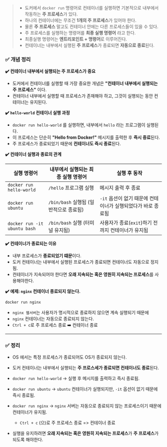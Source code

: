 
>- 도커에서 `docker run` 명령어로 컨테이너를 실행하면 기본적으로 내부에서 작동하는 **주 프로세스**가 있다.
>- 하나의 컨테이너에는 무조건 **1개의 주 프로세스**가 있어야 한다.
>- 물론 **주 프로세스** 말고도 컨테이너 안에는 다른 프로세스들이 있을 수 있다.
>- 주 프로세스를 실행하는 명령어를 **최종 실행 명령어** 라고 한다.
>- 최종실행 명령어는 **엔트리포인트 + 명령어**로 이루어진다.
>- 컨테이너는 내부에서 실행된 **주 프로세스**가 종료되면 **자동으로 종료**된다.

### ✅ 개념 정리

**✔️ 컨테이너 내부에서 실행되는 주 프로세스가 중요**

- 도커에서 컨테이너를 실행할 때 가장 중요한 개념은 **"컨테이너 내부에서 실행되는 주 프로세스"** 이다.
- 컨테이너 내부에서 실행할 때 프로세스가 존재해야 하고, 그것이 실행되는 동안 컨테이너는 유지된다.


**✔️ `hello-world` 컨테이너 실행 과정**

- `docker run hello-world` 를 실행하면, 내부에서 `hello` 라는 프로그램이 실행된다.
- 이 프로세스는 단순히 **"Hello from Docker!"** 메시지를 출력한 후 **즉시 중료**된다.
- 주 프로세스가 종료되었기 때문에 **컨테이너도 즉시 종료**된다.


**✔️ 컨테이너 실행과 종료의 관계**

| 실행 명령어                   | 내부에서 실행되는 최종 실행 명령어     | 실행 후 동작                                                  |
|------------------------------|----------------------------------------|---------------------------------------------------------------|
| `docker run hello-world`     | `/hello` 프로그램 실행                 | 메시지 출력 후 종료                                           |
| `docker run ubuntu`          | `/bin/bash` 실행됨 (일반적으로 종료됨) | `-it` 옵션이 없기 때문에 컨테이너가 실행되었다가 바로 종료됨 |
| `docker run -it ubuntu bash` | `/bin/bash` 실행 (터미널 유지됨)        | 사용자가 종료(`exit`)하기 전까지 컨테이너가 유지됨           |


**✔️ 컨테이너가 종료되는 이유**

- 내부 프로세스가 **종료되었기 떄문**이다.
- 도커 컨테이너는 내부에서 실행된 프로세스가 종료되면 컨테이너도 자동으로 정지됨.
- 컨테이너가 지속되어야 한다면 **오래 지속되는 혹은 영원히 지속되는 프로세스**를 사용해야한다.


**✔️ 예제: `nginx` 컨테이너 종료되지 않는다.**

```sh
docker run nginx
```

- `nginx 웹서버`는 사용자가 명시적으로 종료하지 않으면 계속 실행되기 때문에
- `nginx` 컨테이너는 자동으로 종료되지 않는다.
- `Ctrl + c`로 주 프로세스 종료 ➡️ 컨테이너 종료

---
### ✅ 정리
- OS 에서는 특정 프로세스가 종료되어도 OS가 종료되지 않는다.
    
- 도커 컨테이너는 내부에서 실행되는 **주 프로스세가 종료되면 컨테이너도 종료**된다.
    
- `docker run hello-world` → 실행 후 메시지를 출력하고 즉시 종료됨.
    
- `docker run ubuntu` → `ubuntu` 컨테이너가 실행되지만, `-it` 옵션이 없기 때문에 즉시 종료됨.
    
- `docker run nginx` → `nginx` 서버는 자동으로 종료되지 않는 프로세스이기 때문에 컨테이너가 유지됨.
	     
    - `Ctrl + c` (으)로 주 프로세스 종료 => 컨테이너 종료
    
- 실행을 유지하려면 **오래 지속되는 혹은 영원히 지속되는 프로세스**가 **주 프로세스**가 되도록 해야한다.
